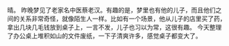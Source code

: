 晴。
昨晚梦见了老家名中医蔡老汉。有趣的是，梦里也有他的儿子，而且他们之间的关系非常奇怪，就像陌生人一样。比如有一个场景，他从儿子的店里买了药，拿出几块几毛钱放到桌子上，一言不发，儿子也习以为常，这很有趣。
今天整理了办公桌上堆积如山的文件废纸，一下子清爽许多，感觉桌子都变大了。